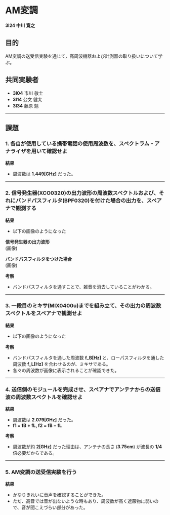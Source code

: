 # AM変調  
**3I24 中川 寛之**  

## 目的  
AM変調の送受信実験を通じて，高周波機器および計測器の取り扱いについて学ぶ。  

## 共同実験者  
- **3I04** 市川 敬士  
- **3I14** 公文 健太  
- **3I34** 藤原 魁  

---

## 課題  

### 1. 各自が使用している携帯電話の使用周波数を、スペクトラム・アナライザを用いて確認せよ  
**結果**  
- 周波数は **1.449[GHz]** だった。  

---

### 2. 信号発生器(XCO0320)の出力波形の周波数スペクトルおよび、それにバンドパスフィルタ(BPF0320)を付けた場合の出力を、スペアナで観測する  
**結果**  
- 以下の画像のようになった  

**信号発生器の出力波形**  
(画像)  

**バンドパスフィルタをつけた場合**  
(画像)  

**考察**  
- バンドパスフィルタを通すことで、雑音を消去していることがわかる。  

---

### 3. 一段目のミキサ(MIX0400u)までを組み立て、その出力の周波数スペクトルをスペアナで観測せよ  
**結果**  
- 以下の画像のようになった  

**考察**  
- バンドパスフィルタを通した周波数 **f_B[Hz]** と、ローパスフィルタを通した周波数 **f_L[Hz]** を合わせるのが、ミキサである。  
- 各々の周波数が画像に表示されることが確認できた。  

---

### 4. 送信側のモジュールを完成させ、スペアナでアンテナからの送信波の周波数スペクトルを確認せよ  
**結果**  
- 周波数は **2.079[GHz]** だった。  
- **f1 = fB + fL, f2 = fB − fL**  

**考察**  
- 周波数が約 **2[GHz]** だった理由は、アンテナの長さ (**3.75cm**) が波長の **1/4** 倍必要だからである。  

---

### 5. AM変調の送受信実験を行う  
**結果**  
- かなりきれいに音声を確認することができた。  
- ただ、高音では音が出ないような時もあり、周波数が高く遮蔽物に弱いので、音が聞こえづらい部分があった。  
